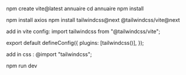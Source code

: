 npm create vite@latest annuaire
cd annuaire
npm install

npm install axios
npm install tailwindcss@next @tailwindcss/vite@next

add in vite config:
import tailwindcss from "@tailwindcss/vite";

export default defineConfig({
  plugins: [tailwindcss()],
});


add in css : @import "tailwindcss";

npm run dev
